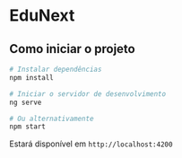 # EduNext

## Como iniciar o projeto

```bash
# Instalar dependências
npm install

# Iniciar o servidor de desenvolvimento
ng serve

# Ou alternativamente
npm start
```

Estará disponível em `http://localhost:4200`